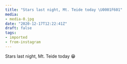```yaml
---
title: "Stars last night, Mt. Teide today \U0001F601"
media:
- media-0.jpg
date: "2020-12-17T12:22:41Z"
draft: false
tags:
- imported
- from-instagram
---
```

Stars last night, Mt. Teide today 😁
